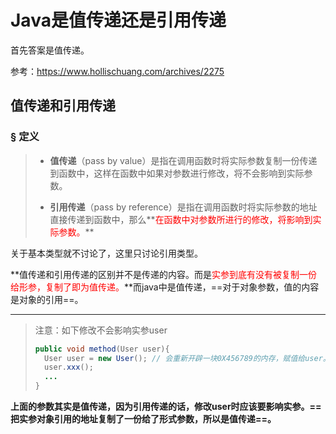 # Java是值传递还是引用传递

首先答案是值传递。

参考：https://www.hollischuang.com/archives/2275

## 值传递和引用传递

### &sect; 定义

> - **值传递**（pass by value）是指在调用函数时将实际参数复制一份传递到函数中，这样在函数中如果对参数进行修改，将不会影响到实际参数。
>
> - **引用传递**（pass by reference）是指在调用函数时将实际参数的地址直接传递到函数中，那么**<font color='red'>在函数中对参数所进行的修改，将影响到实际参数。</font>**



关于基本类型就不讨论了，这里只讨论引用类型。

**值传递和引用传递的区别并不是传递的内容。而是<font color='red'>实参到底有没有被复制一份给形参，复制了即为值传递。</font>**而java中是值传递，==对于对象参数，值的内容是对象的引用==。

------



> 注意：如下修改不会影响实参user
>
> ```java
> public void method(User user){
> 	User user = new User(); // 会重新开辟一块0X456789的内存，赋值给user。
> 	user.xxx();
> 	...
> }
> ```

**上面的参数其实是值传递，因为引用传递的话，修改user时应该要影响实参。==把实参对象引用的地址复制了一份给了形式参数，所以是值传递==。**